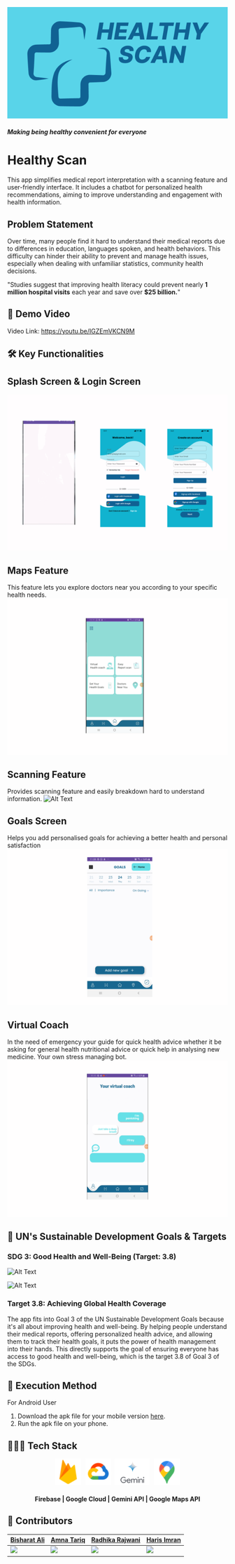 
![Alt Text](https://raw.githubusercontent.com/helloworld-at/Assets/main/assetsfigma/Group%203.png)


#### *Making being healthy  convenient for everyone*
# Healthy Scan

This app simplifies medical report interpretation with a scanning feature and user-friendly interface. It includes a chatbot for personalized health recommendations, aiming to improve understanding and engagement with health information.


## Problem Statement

Over time, many people find it hard to understand their medical reports due to differences in education, languages spoken, and health behaviors. This difficulty can hinder their ability to prevent and manage health issues, especially when dealing with unfamiliar statistics, community health decisions.

"Studies suggest that improving health literacy could prevent nearly **1 million hospital visits** each year and save over **$25 billion.**"
## 🎥 Demo Video

Video Link: https://youtu.be/IGZEmVKCN9M
## 🛠️  Key Functionalities

## Splash Screen & Login Screen

![Alt Text](https://raw.githubusercontent.com/helloworld-at/Assets/main/assetsfigma/Group%204.gif)

## Maps Feature
This feature lets you explore doctors near you according to your specific health needs.
![Alt Text](https://raw.githubusercontent.com/helloworld-at/Assets/main/assetsfigma/Group%205.gif)

## Scanning Feature
Provides scanning feature and easily breakdown hard to understand information.
![Alt Text](https://raw.githubusercontent.com/helloworld-at/Assets/main/assetsfigma/Group%206.gif)

## Goals Screen 
Helps you add personalised goals for achieving a better health and personal satisfaction
![Alt Text](https://raw.githubusercontent.com/helloworld-at/Assets/main/assetsfigma/Group%205%20(1).png)

## Virtual Coach
In the need of emergency your guide for quick health advice whether it be asking for general health nutritional advice or quick help in analysing new medicine. Your own stress managing bot.
![Alt Text](https://raw.githubusercontent.com/helloworld-at/Assets/main/assetsfigma/Group%205.png)
## 🎯  UN's Sustainable Development Goals & Targets

### SDG 3: Good Health and Well-Being (Target: 3.8)

![Alt Text](https://unstats.un.org/sdgs/assets/img/sliders/Goal-3-header.jpg)

![Alt Text](https://globalgoalscms.co.uk/wp-content/uploads/2021/09/globalgoals_382df26d-e2cc-4543-b5be-ee3f6c2ed5f8_goal_3.8_rgb_ng.svg) 

### Target 3.8: Achieving Global Health Coverage

The app fits into Goal 3 of the UN Sustainable Development Goals because it's all about improving health and well-being. By helping people understand their medical reports, offering personalized health advice, and allowing them to track their health goals, it puts the power of health management into their hands. This directly supports the goal of ensuring everyone has access to good health and well-being, which is the target 3.8 of Goal 3 of the SDGs.

## 📲 Execution Method

For Android User

 1. Download the apk file for your mobile version [here](https://drive.google.com/file/d/1ig6K4YBkQj_7j3MZYIOqCM9BfmWQ_bfV/view?usp=drive_link).
 2. Run the apk file on your phone.
## 👨🏻‍💻 Tech Stack


<div align="center">
<kbd>
<img src="https://raw.githubusercontent.com/helloworld-at/Assets/main/assetsfigma/icons8-firebase-48.png" height="60" />
</kbd>
<kbd>
<img src="https://raw.githubusercontent.com/helloworld-at/Assets/main/assetsfigma/icons8-google-cloud-48.png" height="60" />
</kbd>
<kbd>
<img src="https://raw.githubusercontent.com/helloworld-at/Assets/main/assetsfigma/Google-Gemini-Logo.png" height="60" />
</kbd>
<kbd>
<img src="https://raw.githubusercontent.com/helloworld-at/Assets/main/assetsfigma/icons8-google-maps-48.png" height="60" />
</kbd>
</div>
<div align="center">
<h4>Firebase | Google Cloud | Gemini API | Google Maps API</h4>
</div>



## 👥 Contributors


|[Bisharat Ali](https://github.com/engineer-bisharat-ali)|[Amna Tariq](https://github.com/helloworld-at)|[Radhika Rajwani](https://github.com/radhika-rajwani)|[Haris Imran](https://github.com/Haris3570)|
|---|---|---|---|
|<img src="https://avatars.githubusercontent.com/u/137402509?v=4">|<img src="https://avatars.githubusercontent.com/u/66549202?s=400&u=a402cc6e6c3768398d5a6d18ef3c0dcf9fe79eaf&v=4">|<img src="https://avatars.githubusercontent.com/u/120946478?v=4">|<img src="https://avatars.githubusercontent.com/u/73383500?v=4">|




